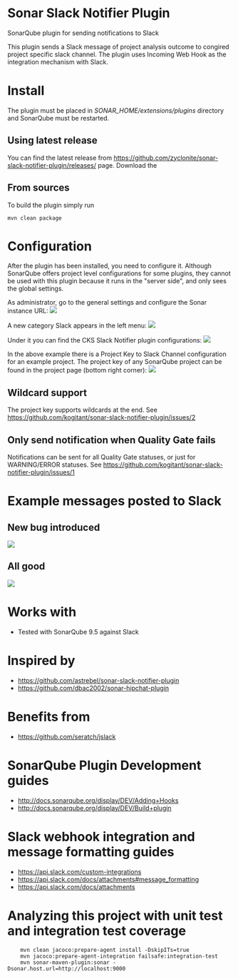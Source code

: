 # Sonar Slack Notifier Plugin
SonarQube plugin for sending notifications to Slack

This plugin sends a Slack message of project analysis outcome to congired project specific slack channel.
The plugin uses Incoming Web Hook as the integration mechanism with Slack.

# Install
The plugin must be placed in *SONAR_HOME/extensions/plugins* directory and SonarQube must be restarted.

## Using latest release
You can find the latest release from https://github.com/zyclonite/sonar-slack-notifier-plugin/releases/ page.
Download the 

## From sources
To build the plugin simply run
```
mvn clean package
```


# Configuration
After the plugin has been installed, you need to configure it.
Although SonarQube offers project level configurations for some plugins, they cannot be used with this plugin because it runs in the "server side", and only sees the global settings.

As administrator, go to the general settings and configure the Sonar instance URL:
![](documentation/screenshots/administration_server_base_url.png?raw=true)

A new category Slack appears in the left menu:
![](documentation/screenshots/administration_slack_category.png?raw=true)

Under it you can find the CKS Slack Notifier plugin configurations:
![](documentation/screenshots/administration_cks_slack_notifier_settings.png?raw=true)

In the above example there is a Project Key to Slack Channel configuration for an example project.
The project key of any SonarQube project can be found in the project page (bottom right corner):
![](documentation/screenshots/project_key_from_project_page.png?raw=true)

## Wildcard support
The project key supports wildcards at the end. See https://github.com/kogitant/sonar-slack-notifier-plugin/issues/2

## Only send notification when Quality Gate fails
Notifications can be sent for all Quality Gate statuses, or just for WARNING/ERROR statuses. See https://github.com/kogitant/sonar-slack-notifier-plugin/issues/1 
 
# Example messages posted to Slack
## New bug introduced
![](documentation/screenshots/example_slack_message_red_due_to_new_bug.png)

## All good
![](documentation/screenshots/example_slack_message_all_green.png)

# Works with
* Tested with SonarQube 9.5 against Slack

# Inspired by
* https://github.com/astrebel/sonar-slack-notifier-plugin
* https://github.com/dbac2002/sonar-hipchat-plugin

# Benefits from
* https://github.com/seratch/jslack

# SonarQube Plugin Development guides
* http://docs.sonarqube.org/display/DEV/Adding+Hooks
* http://docs.sonarqube.org/display/DEV/Build+plugin

# Slack webhook integration and message formatting guides
 * https://api.slack.com/custom-integrations
 * https://api.slack.com/docs/attachments#message_formatting
 * https://api.slack.com/docs/attachments


# Analyzing this project with unit test and integration test coverage
```
    mvn clean jacoco:prepare-agent install -DskipITs=true
    mvn jacoco:prepare-agent-integration failsafe:integration-test
    mvn sonar-maven-plugin:sonar -Dsonar.host.url=http://localhost:9000
```
